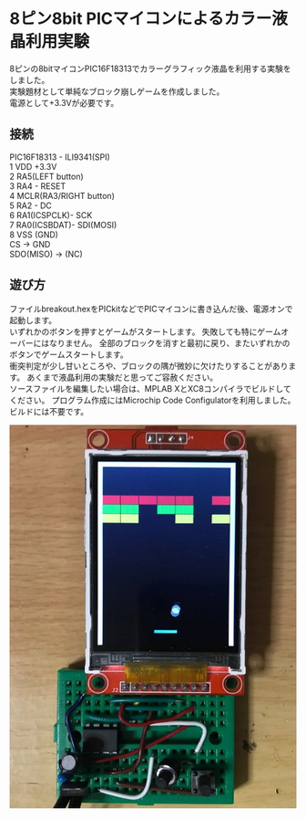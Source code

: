 # 8ピン8bit PICマイコンによるカラー液晶利用実験
8ピンの8bitマイコンPIC16F18313でカラーグラフィック液晶を利用する実験をしました。  
実験題材として単純なブロック崩しゲームを作成しました。  
電源として+3.3Vが必要です。  
  
## 接続
PIC16F18313   - ILI9341(SPI)  
1 VDD +3.3V  
2 RA5(LEFT button)  
3 RA4         - RESET  
4 MCLR(RA3/RIGHT button)  
5 RA2         - DC  
6 RA1(ICSPCLK)- SCK  
7 RA0(ICSBDAT)- SDI(MOSI)  
8 VSS (GND)  
                CS -> GND  
                SDO(MISO) -> (NC)  
  
## 遊び方
ファイルbreakout.hexをPICkitなどでPICマイコンに書き込んだ後、電源オンで起動します。  
いずれかのボタンを押すとゲームがスタートします。
失敗しても特にゲームオーバーにはなりません。
全部のブロックを消すと最初に戻り、またいずれかのボタンでゲームスタートします。  
衝突判定が少し甘いところや、ブロックの隅が微妙に欠けたりすることがあります。
あくまで液晶利用の実験だと思ってご容赦ください。  
ソースファイルを編集したい場合は、MPLAB XとXC8コンパイラでビルドしてください。
プログラム作成にはMicrochip Code Configulatorを利用しました。ビルドには不要です。  
  
![](breakout.jpg)  


